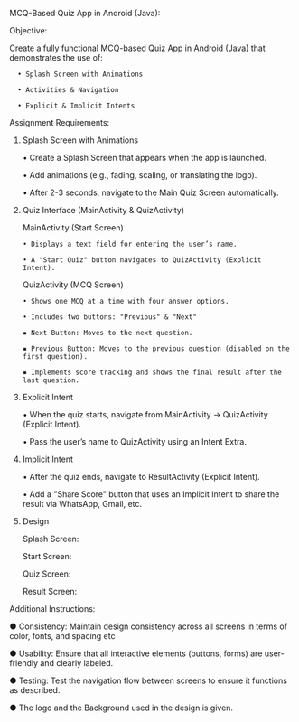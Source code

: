 MCQ-Based Quiz App in Android (Java):

Objective:

Create a fully functional MCQ-based Quiz App in Android (Java) that demonstrates the use of:

      • Splash Screen with Animations

      • Activities & Navigation

      • Explicit & Implicit Intents

Assignment Requirements:

1. Splash Screen with Animations
   
      • Create a Splash Screen that appears when the app is launched.

      • Add animations (e.g., fading, scaling, or translating the logo).

      • After 2-3 seconds, navigate to the Main Quiz Screen automatically.

2. Quiz Interface (MainActivity & QuizActivity)


   MainActivity (Start Screen)

       • Displays a text field for entering the user’s name.
   
       • A "Start Quiz" button navigates to QuizActivity (Explicit Intent).


   QuizActivity (MCQ Screen)

       • Shows one MCQ at a time with four answer options.

       • Includes two buttons: "Previous" & "Next"

       ▪ Next Button: Moves to the next question.

       ▪ Previous Button: Moves to the previous question (disabled on the first question).

       ▪ Implements score tracking and shows the final result after the last question.

3. Explicit Intent

     • When the quiz starts, navigate from MainActivity → QuizActivity (Explicit Intent).

     • Pass the user’s name to QuizActivity using an Intent Extra.

4. Implicit Intent

     • After the quiz ends, navigate to ResultActivity (Explicit Intent).

     • Add a "Share Score" button that uses an Implicit Intent to share the result via WhatsApp, Gmail, etc.
   
5. Design

   Splash Screen:

   Start Screen:

   Quiz Screen:

   Result Screen:

Additional Instructions:

  ● Consistency: Maintain design consistency across all screens in terms of color, fonts, and spacing etc
  
  ● Usability: Ensure that all interactive elements (buttons, forms) are user-friendly and clearly labeled.
  
  ● Testing: Test the navigation flow between screens to ensure it functions as described.
  
  ● The logo and the Background used in the design is given.
